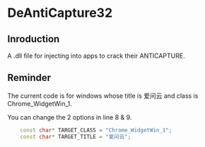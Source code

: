 # DeAntiCapture32

## Inroduction

A .dll file for injecting into apps to crack their ANTICAPTURE.

## Reminder

The current code is for windows whose title is 爱问云 and class is Chrome_WidgetWin_1.

You can change the 2 options in line 8 & 9.
```cpp
    const char* TARGET_CLASS = "Chrome_WidgetWin_1";
    const char* TARGET_TITLE = "爱问云";
```
